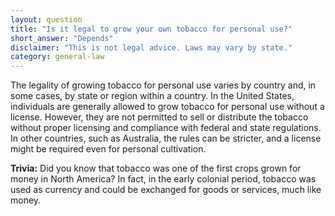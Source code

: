 ```yaml
---
layout: question
title: "Is it legal to grow your own tobacco for personal use?"
short_answer: "Depends"
disclaimer: "This is not legal advice. Laws may vary by state."
category: general-law
---
```

The legality of growing tobacco for personal use varies by country and, in some cases, by state or region within a country. In the United States, individuals are generally allowed to grow tobacco for personal use without a license. However, they are not permitted to sell or distribute the tobacco without proper licensing and compliance with federal and state regulations. In other countries, such as Australia, the rules can be stricter, and a license might be required even for personal cultivation.

**Trivia:** Did you know that tobacco was one of the first crops grown for money in North America? In fact, in the early colonial period, tobacco was used as currency and could be exchanged for goods or services, much like money.
